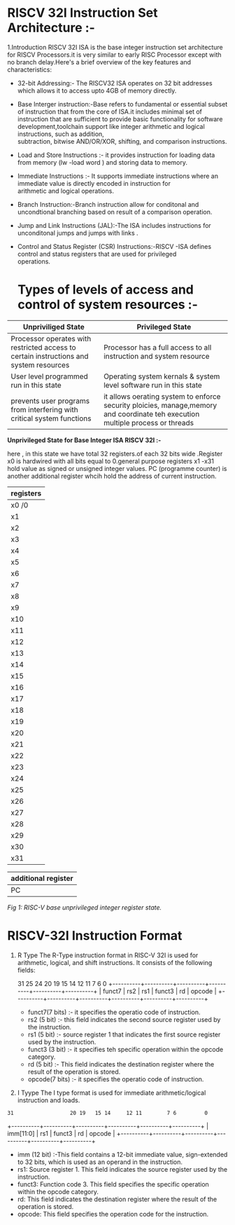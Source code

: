 # RISCV 32I Instruction Set Architecture :-

1.Introduction 
  RISCV 32I ISA is the base integer instruction set architecture for RISCV Processors.it is very similar to early RISC Processor except  with no branch delay.Here's a brief overview of the key features and characteristics:

  - 32-bit Addressing:- The RISCV32 ISA operates on 32 bit addresses which allows it to access upto 4GB of memory directly.
  
  - Base Interger instruction:-Base refers to fundamental or essential subset of instruction that from the core of ISA.it includes
                              minimal set of instruction that are sufficient to provide basic functionality for software     
                              development,toolchain support like integer arithmetic and logical instructions, such as addition,   
                              subtraction, bitwise AND/OR/XOR, shifting, and comparison instructions.

  - Load and Store Instructions :- it provides instruction for loading data from memory (lw -load word ) and storing data to memory.
  
  - Immediate Instructions :- It supports immediate instructions where an immediate value is directly encoded in instruction for       
                             arithmetic and logical operations.

  - Branch Instruction:-Branch instruction allow for conditonal and uncondtional branching based on result of a comparison operation.
  
  - Jump and Link Instructions (JAL):-The ISA includes instructions for unconditonal jumps and jumps with links .
  
  - Control and Status Register (CSR) Instructions:-RISCV -ISA defines control and status registers that are used for privileged     
                                                   operations.

    # Types of levels of access and control of system resources :-

         
  | Unpriviliged State | Privileged State |
|----------|----------|
| Processor operates with restricted access to certain instructions and system resources | Processor has a full access to all instruction and system resource |
| User level programmed run in this state | Operating system kernals & system level software run in this state |
| prevents user programs from interfering with critical system functions | it allows oerating system to enforce security ploicies, manage,memory and coordinate teh execution multiple process or threads |

**Unprivileged State for Base Integer ISA RISCV 32I :-**

here , in this state we have total 32 registers.of each 32 bits wide .Register x0 is hardwired with all bits equal to 0.general purpose registers x1 -x31 hold value as signed or unsigned integer values.
PC (programme counter) is another additional register whcih hold the address of current instruction.

| registers |
| ------|
| x0 /0 |
| x1  |
| x2  |
| x3  |
| x4  |
| x5  |
| x6  |
| x7  |
| x8  |
| x9  |
| x10 |
| x11 |
| x12 |
| x13 |
| x14 |
| x15 |
| x16 |
| x17 |
| x18 |
| x19 |
| x20 |
| x21 |
| x22 |
| x23 |
| x24 |
| x25 |
| x26 |
| x27 |
| x28 |
| x29 |
| x30 |
| x31 |

|additional register|
|-----|
| PC |

*Fig 1: RISC-V base unprivileged integer register state.*


# RISCV-32I Instruction Format

1. R Type
   The R-Type instruction format in RISC-V 32I is used for arithmetic, logical, and shift instructions. It consists of the following     
   fields:
   

     31       25 24       20 19       15 14       12 11        7 6  0
  +----------+----------+----------+----------+----------+----------+
  |  funct7  |   rs2    |   rs1    |   funct3 |   rd     |  opcode  |
  +----------+----------+----------+----------+----------+----------+

   - funct7(7 bits) :- it specifies the operatio code of instruction.
   - rs2 (5 bit) :- this field indicates the second source register used by the instruction.
   - rs1 (5 bit) :- source register 1 that indicates the first source register used by the instruction.
   - funct3 (3 bit) :- it specifies teh specific operation within the opcode category.
   - rd (5 bit) :- This field indicates the destination register where the result of the operation is stored.
   - opcode(7 bits) :- it specifies the operatio code of instruction.

  3. I Tyype
     The I type format is used for immediate arithmetic/logical instruction and loads.
     
     
    31                  20 19   15 14     12 11        7 6         0
  +----------+----------+----------+----------+----------+----------+
  |  imm[11:0]          |   rs1    |  funct3 |   rd     |  opcode   |
  +----------+----------+----------+----------+----------+----------+


  - imm (12 bit) :-This field contains a 12-bit immediate value, sign-extended to   32 bits, which is used as an operand in the instruction.
  - rs1: Source register 1. This field indicates the source register used by the instruction.
  - funct3: Function code 3. This field specifies the specific operation within the opcode category.
  - rd:  This field indicates the destination register where the result of the operation is stored.
  - opcode: This field specifies the operation code for the instruction.




   
   

    
  
                              
